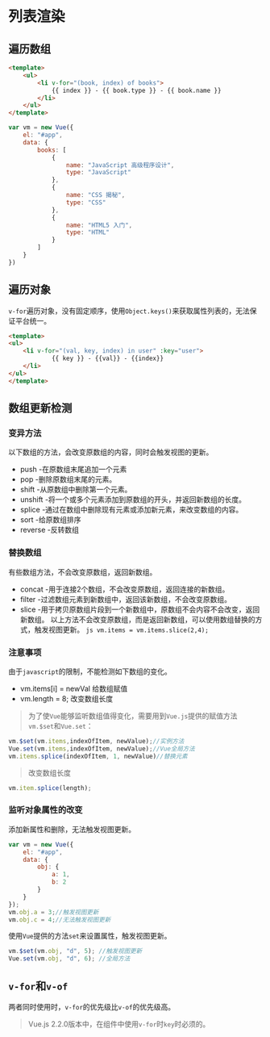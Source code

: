 # 列表渲染
## 遍历数组
```html
<template>
	<ul>
		<li v-for="(book, index) of books">
			{{ index }} - {{ book.type }} - {{ book.name }}
		</li>
	</ul>
</template>
```
```js
var vm = new Vue({
	el: "#app",
	data: {
		books: [
			{
				name: "JavaScript 高级程序设计",
				type: "JavaScript"
			},
			{
				name: "CSS 揭秘",
				type: "CSS"
			},
			{
				name: "HTML5 入门",
				type: "HTML"
			}
		]
	}
})
```
## 遍历对象
`v-for`遍历对象，没有固定顺序，使用`Object.keys()`来获取属性列表的，无法保证平台统一。
```html
<template>
<ul>
	<li v-for="(val, key, index) in user" :key="user">
			{{ key }} - {{val}} - {{index}}
	</li>
</ul>
</template>
```

## 数组更新检测
### 变异方法
以下数组的方法，会改变原数组的内容，同时会触发视图的更新。
* push 		-在原数组末尾追加一个元素
* pop 		-删除原数组末尾的元素。
* shift		-从原数组中删除第一个元素。
* unshift 	-将一个或多个元素添加到原数组的开头，并返回新数组的长度。
* splice	-通过在数组中删除现有元素或添加新元素，来改变数组的内容。
* sort		-给原数组排序
* reverse	-反转数组
### 替换数组
有些数组方法，不会改变原数组，返回新数组。
* concat	-用于连接2个数组，不会改变原数组，返回连接的新数组。
* filter	-过滤数组元素到新数组中，返回该新数组，不会改变原数组。
* slice		-用于拷贝原数组片段到一个新数组中，原数组不会内容不会改变，返回新数组。
以上方法不会改变原数组，而是返回新数组，可以使用数组替换的方式，触发视图更新。
``js
vm.items = vm.items.slice(2,4);
``
### 注意事项
由于`javascript`的限制，不能检测如下数组的变化。
* vm.items[i] = newVal 给数组赋值
* vm.length = 8; 改变数组长度
> 为了使`Vue`能够监听数组值得变化，需要用到`Vue.js`提供的赋值方法`vm.$set`和`Vue.set`：

```js
vm.$set(vm.items,indexOfItem, newValue);//实例方法
Vue.set(vm.items,indexOfItem, newValue);//Vue全局方法
vm.items.splice(indexOfItem, 1, newValue)//替换元素
```
> 改变数组长度
```js
vm.item.splice(length);
```
### 监听对象属性的改变
添加新属性和删除，无法触发视图更新。
```js
var vm = new Vue({
	el: "#app",
	data: {
		obj: {
			a: 1,
			b: 2
		}
	}
});
vm.obj.a = 3;//触发视图更新
vm.obj.c = 4;//无法触发视图更新
```
使用`Vue`提供的方法`set`来设置属性，触发视图更新。
```js
vm.$set(vm.obj, "d", 5); //触发视图更新
Vue.set(vm.obj, "d", 6); //全局方法
```
## `v-for`和`v-of`
两者同时使用时，`v-for`的优先级比`v-of`的优先级高。

> Vue.js 2.2.0版本中，在组件中使用`v-for`时`key`时必须的。





	
